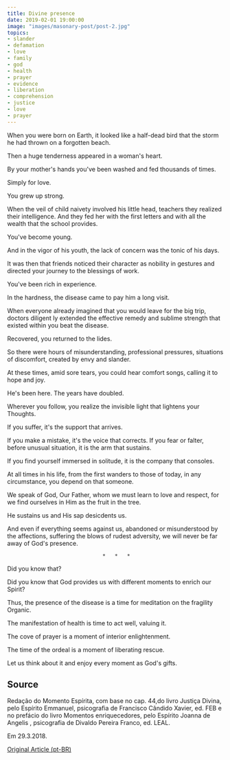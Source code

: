 ```yaml
---
title: Divine presence
date: 2019-02-01 19:00:00
image: "images/masonary-post/post-2.jpg"
topics: 
- slander
- defamation
- love
- family
- god
- health
- prayer
- evidence
- liberation
- comprehension
- justice
- love
- prayer
---
```


When you were born on Earth, it looked like a half-dead bird that the storm
he had thrown on a forgotten beach.

Then a huge tenderness appeared in a woman's heart.

By your mother's hands you've been washed and fed thousands of times.

Simply for love.

You grew up strong.

When the veil of child naivety involved his little head, teachers
they realized their intelligence. And they fed her with the first letters and with
all the wealth that the school provides.

You've become young.

And in the vigor of his youth, the lack of concern was the tonic of his days.

It was then that friends noticed their character as nobility in gestures and directed
your journey to the blessings of work.

You've been rich in experience.

In the hardness, the disease came to pay him a long visit.

When everyone already imagined that you would leave for the big trip, doctors
diligent ly extended the effective remedy and sublime strength that existed within
you beat the disease.

Recovered, you returned to the lides.

So there were hours of misunderstanding, professional pressures, situations of
discomfort, created by envy and slander.

At these times, amid sore tears, you could hear comfort songs,
calling it to hope and joy.

He's been here. The years have doubled.

Wherever you follow, you realize the invisible light that lightens your
Thoughts.

If you suffer, it's the support that arrives.

If you make a mistake, it's the voice that corrects. If you fear or falter, before unusual
situation, it is the arm that sustains.

If you find yourself immersed in solitude, it is the company that consoles.

At all times in his life, from the first wanders to those of today, in
any circumstance, you depend on that someone.

We speak of God, Our Father, whom we must learn to love and respect, for
we find ourselves in Him as the fruit in the tree.

He sustains us and His sap desicdents us.

And even if everything seems against us, abandoned or misunderstood by the
affections, suffering the blows of rudest adversity, we will never be far away
of God's presence.

                                   *   *   *

Did you know that?

Did you know that God provides us with different moments to enrich our
Spirit?

Thus, the presence of the disease is a time for meditation on the fragility
Organic.

The manifestation of health is time to act well, valuing it.

The cove of prayer is a moment of interior enlightenment.

The time of the ordeal is a moment of liberating rescue.

Let us think about it and enjoy every moment as God's gifts.

## Source
Redação do Momento Espírita, com base no cap. 44,do livro Justiça Divina,
pelo Espírito Emmanuel, psicografia de Francisco Cândido Xavier,
ed. FEB e no prefácio do livro Momentos enriquecedores, pelo Espírito
Joanna de Angelis , psicografia de Divaldo Pereira Franco, ed. LEAL.

Em 29.3.2018.

[Original Article (pt-BR)](http://momento.com.br/pt/ler_texto.php?id=5383)
